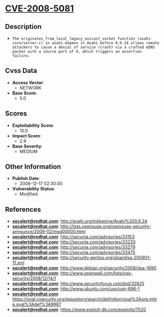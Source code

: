 
# [CVE-2008-5081](https://cve.mitre.org/cgi-bin/cvename.cgi?name=CVE-2008-5081)

## Description

- `The originates_from_local_legacy_unicast_socket function (avahi-core/server.c) in avahi-daemon in Avahi before 0.6.24 allows remote attackers to cause a denial of service (crash) via a crafted mDNS packet with a source port of 0, which triggers an assertion failure.`

## Cvss Data

- **Access Vector**:
  - NETWORK
- **Base Score**:
  - 5.0

## Scores

- **Exploitability Score**:
  - 10.0
- **Impact Score**:
  - 2.9
- **Base Severity**:
  - MEDIUM

## Other Information

- **Publish Date**:
  - 2008-12-17 02:30:00
- **Vulnerability Status**:
  - Modified

## References

- **secalert@redhat.com**: http://avahi.org/milestone/Avahi%200.6.24
- **secalert@redhat.com**: http://lists.opensuse.org/opensuse-security-announce/2009-02/msg00000.html
- **secalert@redhat.com**: http://secunia.com/advisories/33153
- **secalert@redhat.com**: http://secunia.com/advisories/33220
- **secalert@redhat.com**: http://secunia.com/advisories/33279
- **secalert@redhat.com**: http://secunia.com/advisories/33475
- **secalert@redhat.com**: http://security.gentoo.org/glsa/glsa-200901-11.xml
- **secalert@redhat.com**: http://www.debian.org/security/2008/dsa-1690
- **secalert@redhat.com**: http://www.openwall.com/lists/oss-security/2008/12/14/1
- **secalert@redhat.com**: http://www.securityfocus.com/bid/32825
- **secalert@redhat.com**: http://www.ubuntu.com/usn/usn-696-1
- **secalert@redhat.com**: https://oval.cisecurity.org/repository/search/definition/oval%3Aorg.mitre.oval%3Adef%3A9987
- **secalert@redhat.com**: https://www.exploit-db.com/exploits/7520
